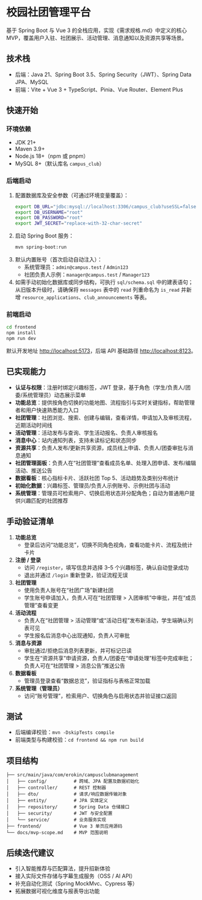 # 校园社团管理平台

基于 Spring Boot 与 Vue 3 的全栈应用，实现《需求规格.md》中定义的核心 MVP，覆盖用户入驻、社团展示、活动管理、消息通知以及资源共享等场景。

## 技术栈
- 后端：Java 21、Spring Boot 3.5、Spring Security（JWT）、Spring Data JPA、MySQL
- 前端：Vite + Vue 3 + TypeScript、Pinia、Vue Router、Element Plus

## 快速开始

### 环境依赖
- JDK 21+
- Maven 3.9+
- Node.js 18+（npm 或 pnpm）
- MySQL 8+（默认库名 `campus_club`）

### 后端启动
1. 配置数据库及安全参数（可通过环境变量覆盖）：
   ```bash
   export DB_URL="jdbc:mysql://localhost:3306/campus_club?useSSL=false&serverTimezone=Asia/Shanghai"
   export DB_USERNAME="root"
   export DB_PASSWORD="root"
   export JWT_SECRET="replace-with-32-char-secret"
   ```
2. 启动 Spring Boot 服务：
   ```bash
   mvn spring-boot:run
   ```
3. 默认内置账号（首次启动自动注入）：
   - 系统管理员：`admin@campus.test` / `Admin123`
   - 社团负责人示例：`manager@campus.test` / `Manager123`
4. 如需手动初始化数据库或同步结构，可执行 `sql/schema.sql` 中的建表语句；从旧版本升级时，请确保将 `messages` 表中的 `read` 列重命名为 `is_read` 并新增 `resource_applications`、`club_announcements` 等表。

### 前端启动
```bash
cd frontend
npm install
npm run dev
```
默认开发地址 <http://localhost:5173>，后端 API 基础路径 <http://localhost:8123>。

## 已实现能力
- **认证与权限**：注册时绑定兴趣标签，JWT 登录，基于角色（学生/负责人/团委/系统管理员）动态展示菜单
- **功能总览**：提供按角色切换的功能地图、流程指引与实时关键指标，帮助管理者和用户快速熟悉能力入口
- **社团管理**：社团浏览、搜索、创建与编辑，查看详情，申请加入及审核流程，近期活动时间线
- **活动管理**：活动发布与查询、学生活动报名、负责人审核报名
- **消息中心**：站内通知列表，支持未读标记和状态同步
- **资源共享**：负责人发布/更新共享资源，成员线上申请、负责人/团委审批与消息通知
- **社团管理面板**：负责人在“社团管理”查看成员名单、处理入团申请、发布/编辑活动、推送公告
- **数据看板**：核心指标卡片、活跃社团 Top 5、活动趋势及类别分布统计
- **初始化数据**：兴趣标签、管理员/负责人示例账号、示例社团与活动
- **系统管理**：管理员可检索用户、切换启用状态并分配角色；自动为普通用户提供兴趣匹配的社团推荐

## 手动验证清单
1. **功能总览**
   - 登录后访问“功能总览”，切换不同角色视角，查看功能卡片、流程及统计卡片
2. **注册 / 登录**
   - 访问 `/register`，填写信息并选择 3–5 个兴趣标签，确认自动登录成功
   - 退出并通过 `/login` 重新登录，验证流程无误
3. **社团管理**
   - 使用负责人账号在“社团广场”新建社团
   - 学生账号申请加入，负责人可在“社团管理 > 入团审核”中审批，并在“成员管理”查看变更
4. **活动流程**
   - 负责人在“社团管理 > 活动管理”或“活动日程”发布新活动，学生端确认列表可见
   - 学生报名后消息中心出现通知，负责人可审批
5. **消息与资源**
   - 审批通过/拒绝后消息列表更新，并可标记已读
   - 学生在“资源共享”申请资源，负责人/团委在“申请处理”标签中完成审批；负责人可在“社团管理 > 消息公告”推送公告
6. **数据看板**
   - 管理员登录查看“数据总览”，验证指标与表格正常加载
7. **系统管理（管理员）**
   - 访问“账号管理”，检索用户、切换角色与启用状态并验证接口返回

## 测试
- 后端编译校验：`mvn -DskipTests compile`
- 前端类型与构建校验：`cd frontend && npm run build`

## 项目结构
```
├── src/main/java/com/erokin/campusclubmanagement
│   ├── config/          # 跨域、JPA 配置及数据初始化
│   ├── controller/      # REST 控制器
│   ├── dto/             # 请求/响应数据传输对象
│   ├── entity/          # JPA 实体定义
│   ├── repository/      # Spring Data 仓储接口
│   ├── security/        # JWT 与安全配置
│   └── service/         # 业务服务实现
├── frontend/            # Vue 3 单页应用源码
└── docs/mvp-scope.md    # MVP 范围说明
```

## 后续迭代建议
- 引入智能推荐与匹配算法，提升招新体验
- 接入实际文件存储与字幕生成服务（OSS / AI API）
- 补充自动化测试（Spring MockMvc、Cypress 等）
- 拓展数据可视化维度与报表导出功能
